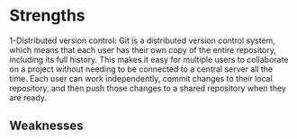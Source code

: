 # Strengths
1-Distributed version control: Git is a distributed version control system, which means that each user has their own copy of the entire repository, including its full history. This makes it easy for multiple users to collaborate on a project without needing to be connected to a central server all the time. Each user can work independently, commit changes to their local repository, and then push those changes to a shared repository when they are ready.


## Weaknesses